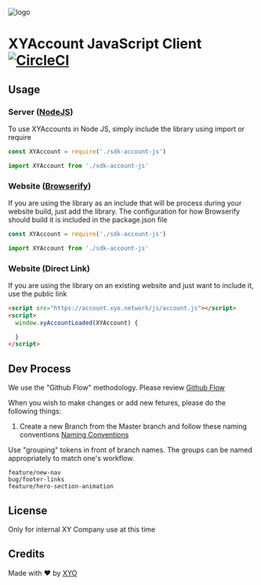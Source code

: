 [logo]: https://www.xy.company/img/home/logo_xy.png "XYAccount"

![logo]

# XYAccount JavaScript Client [![CircleCI](https://circleci.com/gh/XYOracleNetwork/sdk-account-js.svg?style=svg&circle-token=37b7047073ba20592fad42d90447ff2b0c896a0b)](https://circleci.com/gh/XYOracleNetwork/sdk-account-js)

## Usage
### Server ([NodeJS](https://nodejs.org/en/))

To use XYAccounts in Node JS, simply include the library using import or require

```javascript
const XYAccount = require('./sdk-account-js')
```

```javascript
import XYAccount from './sdk-account-js'
```

### Website ([Browserify](http://browserify.org/))

If you are using the library as an include that will be process during your website build, just add the library.  The configuration for how Browserify should build it is included in the package.json file

```javascript
const XYAccount = require('./sdk-account-js')
```

```javascript
import XYAccount from './sdk-account-js'
```

### Website (Direct Link)

If you are using the library on an existing website and just want to include it, use the public link

```html
<script src="https://account.xyo.network/js/account.js"></script>
<script>
  window.xyAccountLoaded(XYAccount) {

  }
</script>
```

## Dev Process

We use the "Github Flow" methodology.
Please review [Github Flow](https://guides.github.com/introduction/flow/)

When you wish to make changes or add new fetures, please do the following things:

1. Create a new Branch from the Master branch and follow these naming conventions [Naming Conventions](https://github.com/chrisjlee/git-style-guide#short-well-defined-tokens)

Use "grouping" tokens in front of branch names. The groups can be named appropriately to match one's workflow.

```
feature/new-nav
bug/footer-links
feature/hero-section-animation
```

## License
Only for internal XY Company use at this time

## Credits
Made with ❤️
by [XYO](https://xyo.network)